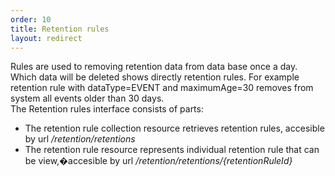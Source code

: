 ```yaml
---
order: 10
title: Retention rules
layout: redirect
---
```


Rules are used to removing retention data from data base once a day. Which data will be deleted shows directly retention rules. For example retention rule with dataType=EVENT and maximumAge=30 removes from system all events older than 30 days.  
The Retention rules interface consists of parts:
-   The retention rule collection resource retrieves retention rules, accesible by url */retention/retentions*
-   The retention rule resource represents individual retention rule that can be view,�accesible by url */retention/retentions/{retentionRuleId}*
